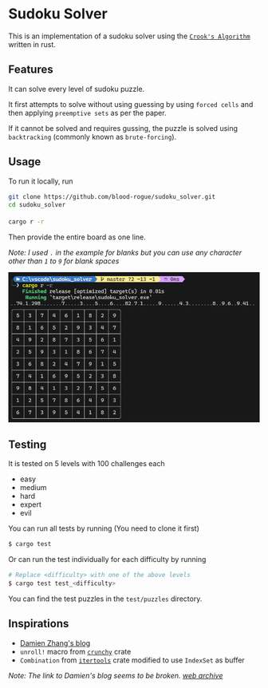 # Sudoku Solver

This is an implementation of a sudoku solver using the [`Crook's Algorithm`](http://www.ams.org/notices/200904/rtx090400460p.pdf) written in rust.

## Features
It can solve every level of sudoku puzzle.

It first attempts to solve without using guessing by using `forced cells` and then applying `preemptive sets` as per the paper.

If it cannot be solved and requires gussing, the puzzle is solved using `backtracking` (commonly known as `brute-forcing`).

## Usage

To run it locally, run

```bash
git clone https://github.com/blood-rogue/sudoku_solver.git
cd sudoku_solver

cargo r -r
```

Then provide the entire board as one line.

*Note: I used `.` in the example for blanks but you can use any character other than `1` to `9` for blank spaces*

![Example](image.png)

## Testing
It is tested on 5 levels with 100 challenges each
- easy
- medium
- hard
- expert
- evil

You can run all tests by running (You need to clone it first)
```bash
$ cargo test
```

Or can run the test individually for each difficulty by running
```bash
# Replace <difficulty> with one of the above levels
$ cargo test test_<difficulty>
```

You can find the test puzzles in the `test/puzzles` directory.

## Inspirations

- [Damien Zhang's blog](http://damienzhang.com/sudoku/)
- `unroll!` macro from [`crunchy`](https://crates.io/crates/crunchy) crate
- `Combination` from [`itertools`](https://crates.io/crates/itertools) crate modified to use `IndexSet` as buffer

*Note: The link to Damien's blog seems to be broken. [web archive](https://web.archive.org/web/20210510205105/http://damienzhang.com/sudoku/)*